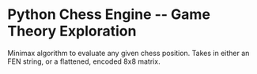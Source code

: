 # Python Chess Engine -- Game Theory Exploration

Minimax algorithm to evaluate any given chess position. Takes in either an FEN string, or a flattened, encoded 8x8 matrix.
